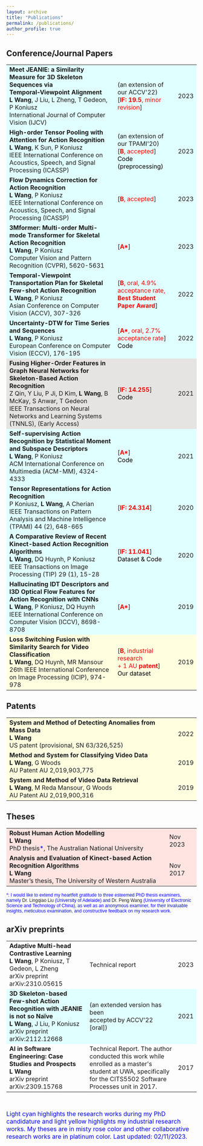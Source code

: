 ```yaml
---
layout: archive
title: "Publications"
permalink: /publications/
author_profile: true
---
```


<style>
a:link {
  text-decoration: none;
}

a:visited {
  text-decoration: none;
}

a:hover {
  text-decoration: underline;
}

a:active {
  text-decoration: underline;
}
</style>

<!-- {% if author.googlescholar %}
  You can also find my articles on [my Google Scholar profile](https://scholar.google.com/citations?user=VWCZLXgAAAAJ&hl=en).
{% endif %}

{% include base_path %}

{% for post in site.publications reversed %}
  {% include archive-single.html %}
{% endfor %} -->

<!-- You can find my published articles on my [Google Scholar](https://scholar.google.com/citations?user=VWCZLXgAAAAJ&hl=en) profile. -->

<h2>Conference/Journal Papers</h2>
<table id="gsc_a_t">
	<tbody id="gsc_a_b">
		<tr class="gsc_a_tr" style="background-color:#E0FFFF"> 
			<td class="gsc_a_t"><a href=""><strong><span class="gsc_a_at">Meet JEANIE: a Similarity Measure for 3D Skeleton Sequences via Temporal‑Viewpoint Alignment</span></strong></a>
				<div class="gs_gray"><strong>L Wang</strong>, J Liu, L Zheng, T Gedeon, P Koniusz</div>
				<div class="gs_gray">International Journal of Computer Vision (IJCV)</div>
			</td>
			<td class="gsc_a_c">(an extension of our ACCV&#39;22)<br>[<font color="red"><strong>IF: 19.5</strong>, minor revision</font>]</td>
			<td class="gsc_a_y"><span class="gsc_a_h gsc_a_hc gs_ibl">2023</span></td>
		</tr>
		<tr class="gsc_a_tr" style="background-color:#E0FFFF"> 
			<td class="gsc_a_t"><a href="https://arxiv.org/pdf/2110.05216.pdf"><strong><span class="gsc_a_at">High-order Tensor Pooling with Attention for Action Recognition</span></strong></a>
				<div class="gs_gray"><strong>L Wang</strong>, K Sun, P Koniusz</div>
				<div class="gs_gray">IEEE International Conference on Acoustics, Speech, and Signal Processing (ICASSP)</div>
			</td>
			<td class="gsc_a_c">(an extension of our TPAMI&#39;20)<br>[<font color="red"><strong>B</strong>, accepted</font>] <br><a href="https://github.com/LeiWangR/HoTP" style="color:#000000;"> Code (preprocessing)</a></td>
			<td class="gsc_a_y"><span class="gsc_a_h gsc_a_hc gs_ibl">2023</span></td>
		</tr>
		<tr class="gsc_a_tr" style="background-color:#E0FFFF"> 
			<td class="gsc_a_t"><a href="https://arxiv.org/pdf/2310.10059.pdf"><strong><span class="gsc_a_at">Flow Dynamics Correction for Action Recognition</span></strong></a>
				<div class="gs_gray"><strong>L Wang</strong>, P Koniusz</div>
				<div class="gs_gray">IEEE International Conference on Acoustics, Speech, and Signal Processing (ICASSP)</div>
			</td>
			<td class="gsc_a_c">[<font color="red"><strong>B</strong>, accepted</font>]</td>
			<td class="gsc_a_y"><span class="gsc_a_h gsc_a_hc gs_ibl">2023</span></td>
		</tr>
		<tr class="gsc_a_tr" style="background-color:#E0FFFF">
			<td class="gsc_a_t"><a href="https://openaccess.thecvf.com/content/CVPR2023/papers/Wang_3Mformer_Multi-Order_Multi-Mode_Transformer_for_Skeletal_Action_Recognition_CVPR_2023_paper.pdf"><strong><span class="gsc_a_at">3Mformer: Multi-order Multi-mode Transformer for Skeletal Action Recognition</span></strong></a>
				<div class="gs_gray"><strong>L Wang</strong>, P Koniusz</div>
				<div class="gs_gray">Computer Vision and Pattern Recognition (CVPR), 5620-5631</div>
			</td>
			<td class="gsc_a_c">[<font color="red"><strong>A*</strong></font>]</td>
			<td class="gsc_a_y"><span class="gsc_a_h gsc_a_hc gs_ibl">2023</span></td>
		</tr>
		<tr class="gsc_a_tr" style="background-color:#E0FFFF">
			<td class="gsc_a_t"><a href="https://openaccess.thecvf.com/content/ACCV2022/papers/Wang_Temporal-Viewpoint_Transportation_Plan_for_Skeletal_Few-shot_Action_Recognition_ACCV_2022_paper.pdf"><strong><span class="gsc_a_at">Temporal-Viewpoint Transportation Plan for Skeletal Few-shot Action Recognition</span></strong></a>
				<div class="gs_gray"><strong>L Wang</strong>, P Koniusz</div>
				<div class="gs_gray">Asian Conference on Computer Vision (ACCV), 307-326</div>
			</td>
			<td class="gsc_a_c">[<font color="red"><strong>B</strong>, oral, 4.9% acceptance rate, <br><strong>Best Student Paper Award</strong></font>]<!-- <br><a href="" style="color:#008000;">Codes</a> --> </td>
			<td class="gsc_a_y"><span class="gsc_a_h gsc_a_hc gs_ibl">2022</span></td>
		</tr>
		<tr class="gsc_a_tr" style="background-color:#E0FFFF">
			<td class="gsc_a_t"><a href="https://www.ecva.net/papers/eccv_2022/papers_ECCV/papers/136810174.pdf"><strong><span class="gsc_a_at">Uncertainty-DTW for Time Series and Sequences</span></strong></a>
				<div class="gs_gray"><strong>L Wang</strong>, P Koniusz</div>
				<div class="gs_gray">European Conference on Computer Vision (ECCV), 176-195</div>
			</td>
			<td class="gsc_a_c">[<font color="red"><strong>A*</strong>, oral, 2.7% acceptance rate</font>]<br><a href="https://github.com/LeiWangR/uDTW" style="color:#000000;">Code</a></td>
			<td class="gsc_a_y"><span class="gsc_a_h gsc_a_hc gs_ibl">2022</span></td>
		</tr>
		<tr class="gsc_a_tr" style="background-color:#E5E4E2">
			<td class="gsc_a_t"><a href="https://ieeexplore.ieee.org/document/9895208"><strong><span class="gsc_a_at">Fusing Higher-Order Features in Graph Neural Networks for Skeleton-Based Action Recognition</span></strong></a>
				<div class="gs_gray">Z Qin, Y Liu, P Ji, D Kim, <strong>L Wang</strong>, B McKay, S Anwar, T Gedeon</div>
				<div class="gs_gray">IEEE Transactions on Neural Networks and Learning Systems (TNNLS), (Early Access)</div>
			</td>
			<td class="gsc_a_c">[<strong><font color="red">IF: 14.255</font></strong>]<br><a href="https://github.com/harutatsuakiyama/Angular-Skeleton-Encoding" style="color:#000000;">Code</a></td>
			<td class="gsc_a_y"><span class="gsc_a_h gsc_a_hc gs_ibl">2021</span></td>
		</tr>
		<tr class="gsc_a_tr" style="background-color:#E0FFFF">
			<td class="gsc_a_t"><a href="https://dl.acm.org/doi/10.1145/3474085.3475572"><strong><span class="gsc_a_at">Self-supervising Action Recognition by Statistical Moment and Subspace Descriptors</span></strong></a>
				<div class="gs_gray"><strong>L Wang</strong>, P Koniusz</div>
				<div class="gs_gray">ACM International Conference on Multimedia (ACM-MM), 4324-4333</div>
			</td>
			<td class="gsc_a_c">[<strong><font color="red">A*</font></strong>]<br><a href="https://github.com/LeiWangR/ODFSDF" style="color:#000000;">Code</a></td>
			<td class="gsc_a_y"><span class="gsc_a_h gsc_a_hc gs_ibl">2021</span></td>
		</tr>
		<tr class="gsc_a_tr" style="background-color:#E0FFFF">
			<td class="gsc_a_t"><strong data-bind="text: title"><a href="https://ieeexplore.ieee.org/document/9521829">Tensor Representations for Action Recognition</a></strong>
				<div class="gs_gray">P Koniusz,<strong> L Wang</strong>, A Cherian</div>
				<div class="gs_gray">IEEE Transactions on Pattern Analysis and Machine Intelligence (TPAMI) 44 (2), 648-665</div>
			</td>
			<td class="gsc_a_c">[<strong><font color="red">IF: 24.314</font></strong>]</td>
			<td class="gsc_a_y"><span class="gsc_a_h gsc_a_hc gs_ibl">2020</span></td>
		</tr>
		<tr class="gsc_a_tr" style="background-color:#E0FFFF">
			<td class="gsc_a_t"><a href="https://ieeexplore.ieee.org/document/8753686"><strong><span class="gsc_a_at">A Comparative Review of Recent Kinect-based Action Recognition Algorithms</span></strong></a>
				<div class="gs_gray"><strong>L Wang</strong>, DQ Huynh, P Koniusz</div>
				<div class="gs_gray">IEEE Transactions on Image Processing (TIP) 29 (1), 15-28</div>
			</td>
			<td class="gsc_a_c">[<strong><font color="red">IF: 11.041</font></strong>]<br><a href="https://github.com/LeiWangR/HDG" style="color:#000000;">Dataset & Code</a></td>
			<td class="gsc_a_y"><span class="gsc_a_h gsc_a_hc gs_ibl">2020</span></td>
		</tr>
		<tr class="gsc_a_tr" style="background-color:#E0FFFF">
			<td class="gsc_a_t"><a href="https://ieeexplore.ieee.org/document/9008573"><strong data-bind="text: title">Hallucinating IDT Descriptors and I3D Optical Flow Features for Action Recognition with CNNs</strong></a>
				<div class="gs_gray"><strong>L Wang</strong>, P Koniusz, DQ Huynh</div>
				<div class="gs_gray">IEEE International Conference on Computer Vision (ICCV), 8698-8708</div>
			</td>
			<td class="gsc_a_c">[<strong><font color="red">A*</font></strong>]</td>
			<td class="gsc_a_y"><span class="gsc_a_h gsc_a_hc gs_ibl">2019</span></td>
		</tr>
		<tr class="gsc_a_tr" style="background-color:#FFFFE0">
			<td class="gsc_a_t"><a href="https://ieeexplore.ieee.org/document/8803051"><strong><span class="gsc_a_at">Loss Switching Fusion with Similarity Search for Video Classification</span></strong></a>
				<div class="gs_gray"><strong>L Wang</strong>, DQ Huynh, MR Mansour</div>
				<div class="gs_gray">26th IEEE International Conference on Image Processing (ICIP), 974-978</div>
			</td>
			<td class="gsc_a_c">[<strong><font color="red">B</font></strong><font color="red">, industrial research <br>+ 1 AU<strong>&nbsp;patent</strong></font>]<br><a href="https://github.com/LeiWangR/LSFNet" style="color:#000000;">Our dataset</a></td>
			<td class="gsc_a_y"><span class="gsc_a_h gsc_a_hc gs_ibl">2019</span></td>
		</tr>
	</tbody>
</table>
<!-- <h3>&nbsp;</h3> -->
<h2>Patents</h2>
<table id="gsc_a_t">
	<tbody id="gsc_a_b">
		<tr class="gsc_a_tr" style="background-color:#FFFFE0">
			<td class="gsc_a_t"><a href=""><strong><span class="gsc_a_at">System and Method of Detecting Anomalies from Mass Data</span></strong></a>
				<div class="gs_gray"><strong>L Wang</strong></div>
				<div class="gs_gray">US patent (provisional, SN 63/326,525)</div>
			</td>
<!-- 			<td class="gsc_a_c">&nbsp;</td> -->
			<td class="gsc_a_y"><span class="gsc_a_h gsc_a_hc gs_ibl">2022</span></td>
		</tr>
		<tr class="gsc_a_tr" style="background-color:#FFFFE0">
			<td class="gsc_a_t"><a href="http://pericles.ipaustralia.gov.au/ols/auspat/applicationDetails.do?applicationNo=2019903775"><strong><span class="gsc_a_at">Method and System for Classifying Video Data</span></strong></a>
				<div class="gs_gray"><strong>L Wang</strong>, G Woods</div>
				<div class="gs_gray">AU Patent AU 2,019,903,775</div>
			</td>
<!-- 			<td class="gsc_a_c">&nbsp;</td> -->
			<td class="gsc_a_y"><span class="gsc_a_h gsc_a_hc gs_ibl">2019</span></td>
		</tr>
		<tr class="gsc_a_tr" style="background-color:#FFFFE0">
			<td class="gsc_a_t"><a href="http://pericles.ipaustralia.gov.au/ols/auspat/applicationDetails.do?applicationNo=2019900316"><strong><span class="gsc_a_at">System and Method of Video Data Retrieval</span></strong></a>
				<div class="gs_gray"><strong>L Wang</strong>, M Reda Mansour, G Woods</div>
				<div class="gs_gray">AU Patent AU 2,019,900,316</div>
			</td>
<!-- 			<td class="gsc_a_c">&nbsp;</td> -->
			<td class="gsc_a_y"><span class="gsc_a_h gsc_a_hc gs_ibl">2019</span></td>
		</tr>
	</tbody>
</table>
<h2>Theses</h2>
<table id="gsc_a_t">
	<tbody id="gsc_a_b">
		<tr class="gsc_a_tr" style="background-color:#FFE4E1">
			<td class="gsc_a_t"><a href="https://openresearch-repository.anu.edu.au/bitstream/1885/301236/1/ANU_PhD_Thesis_corrected.pdf"><strong><span class="gsc_a_at">Robust Human Action Modelling</span></strong></a><br />
				<div class="gs_gray"><strong>L Wang</strong></div>
				<div class="gs_gray">PhD thesis<font color="blue">*</font>, The Australian National University</div>
			</td>
<!-- 			<td class="gsc_a_c">&nbsp;</td> -->
			<td class="gsc_a_y"><span class="gsc_a_h gsc_a_hc gs_ibl">Nov 2023</span></td>
		</tr>
		<tr class="gsc_a_tr" style="background-color:#FFE4E1">
			<!-- https://www.researchgate.net/profile/Lei_Wang51/publication/332369012_Analysis_and_Evaluation_of_Kinect-based_Action_Recognition_Algorithms/links/5cb001be4585156cd7916b18/Analysis-and-Evaluation-of-Kinect-based-Action-Recognition-Algorithms.pdf -->
			<td class="gsc_a_t"><a href="https://arxiv.org/pdf/2112.08626.pdf"><strong><span class="gsc_a_at">Analysis and Evaluation of Kinect-based Action Recognition Algorithms</span></strong></a><br />
				<div class="gs_gray"><strong>L Wang</strong></div>
				<div class="gs_gray">Master&rsquo;s thesis, The University of Western Australia</div>
			</td>
<!-- 			<td class="gsc_a_c">&nbsp;</td> -->
			<td class="gsc_a_y"><span class="gsc_a_h gsc_a_hc gs_ibl">Nov 2017</span></td>
		</tr>
	</tbody>
</table>
<p style="font-family:Arial; font-size: 12px; color: blue">
*: I would like to extend my heartfelt gratitude to three esteemed PhD thesis examiners, namely <a href="https://lingqiao-adelaide.github.io/lingqiaoliu.github.io/">Dr. Lingqiao Liu</a> (University of Adelaide) and <a href="https://wp8619.github.io/">Dr. Peng Wang</a> (University of Electronic Science and Technology of China), as well as an anonymous examiner, for their invaluable insights, meticulous examination, and constructive feedback on my research work.
</p>
 
<!-- <p>&nbsp;</p> -->
<h2>arXiv preprints</h2>
<table id="gsc_a_t">
	<tbody id="gsc_a_b">
		<tr class="gsc_a_tr"> <!--  style="background-color:#E0FFFF" -->
			<td class="gsc_a_t"><a href="https://arxiv.org/pdf/2310.05615.pdf"><strong><span class="gsc_a_at">Adaptive Multi-head Contrastive Learning</span></strong></a>
				<div class="gs_gray"><strong>L Wang</strong>, P Koniusz, T Gedeon, L Zheng</div>
				<div class="gs_gray">arXiv preprint arXiv:2310.05615</div>
			</td>
			<td class="gsc_a_c">Technical report</td>
			<td class="gsc_a_y"><span class="gsc_a_h gsc_a_hc gs_ibl">2023</span></td>
		</tr>
		<tr class="gsc_a_tr" style="background-color:#E0FFFF">
			<td class="gsc_a_t"><a href="https://arxiv.org/pdf/2112.12668.pdf"><strong><span class="gsc_a_at">3D Skeleton-based Few-shot Action Recognition with JEANIE is not so Naïve</span></strong></a>
				<div class="gs_gray"><strong>L Wang</strong>, J Liu, P Koniusz</div>
				<div class="gs_gray">arXiv preprint arXiv:2112.12668</div>
			</td>
			<td class="gsc_a_c">(an extended version has been <br>accepted by ACCV&#39;22 [oral])</td>
			<td class="gsc_a_y"><span class="gsc_a_h gsc_a_hc gs_ibl">2021</span></td>
		</tr>
		<tr class="gsc_a_tr">
			<td class="gsc_a_t"><a href="https://arxiv.org/pdf/2309.15768.pdf"><strong><span class="gsc_a_at">AI in Software Engineering: Case Studies and Prospects</span></strong></a>
				<div class="gs_gray"><strong>L Wang</strong></div>
				<div class="gs_gray">arXiv preprint arXiv:2309.15768</div>
			</td>
			<td class="gsc_a_c">Technical Report. The author conducted this work while enrolled as a master's student at UWA, specifically for the CITS5502 Software Processes unit in 2017.</td>
			<td class="gsc_a_y"><span class="gsc_a_h gsc_a_hc gs_ibl">2017</span></td>
		</tr>
	</tbody>
</table>
<p>&nbsp;</p>

<font size="3" color="blue">
	Light cyan highlights the research works during my PhD candidature and light yellow highlights my industrial research works.
	My theses are in misty rose color and other collaborative research works are in platinum color.
	Last updated: 02/11/2023.	
</font>
